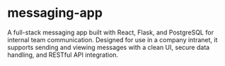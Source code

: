 # messaging-app
A full-stack messaging app built with React, Flask, and PostgreSQL for internal team communication. Designed for use in a company intranet, it supports sending and viewing messages with a clean UI, secure data handling, and RESTful API integration.
